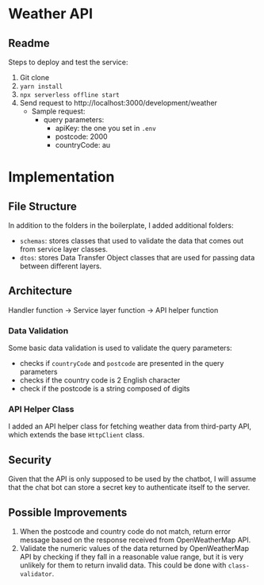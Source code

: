 # Weather API

## Readme

Steps to deploy and test the service:

1. Git clone 
2. `yarn install`
3. `npx serverless offline start`
4. Send request to http://localhost:3000/development/weather
   - Sample request:
     - query parameters:
       - apiKey: the one you set in `.env`
       - postcode: 2000
       - countryCode: au



# Implementation

## File Structure

In addition to the folders in the boilerplate, I added additional folders: 

- `schemas`: stores classes that used to validate the data that comes out from service layer classes. 
- `dtos`: stores Data Transfer Object classes that are used for passing data between different layers.

## Architecture

Handler function -> Service layer function -> API helper function

### Data Validation

Some basic data validation is used to validate the query parameters:

- checks if `countryCode` and `postcode` are presented in the query parameters
- checks if the country code is 2 English character
- check if the postcode is a string composed of digits

### API Helper Class

I added an API helper class for fetching weather data from third-party API, which extends the base `HttpClient` class.

## Security

Given that the API is only supposed to be used by the chatbot, I will assume that the chat bot can store a secret key to authenticate itself to the server. 

## Possible Improvements

1. When the postcode and country code do not match, return error message based on the response  received from OpenWeatherMap API.
2. Validate the numeric values of the data returned by OpenWeatherMap API by checking if they fall in a reasonable value range, but it is very unlikely for them to return invalid data. This could be done with `class-validator`. 
